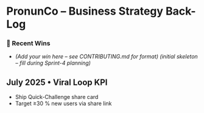 # PronunCo – Business Strategy Back-Log
### 🌟 Recent Wins
* _(Add your win here – see CONTRIBUTING.md for format)_
*(initial skeleton – fill during Sprint-4 planning)*

## July 2025 • Viral Loop KPI
- Ship Quick-Challenge share card
- Target ≥30 % new users via share link
